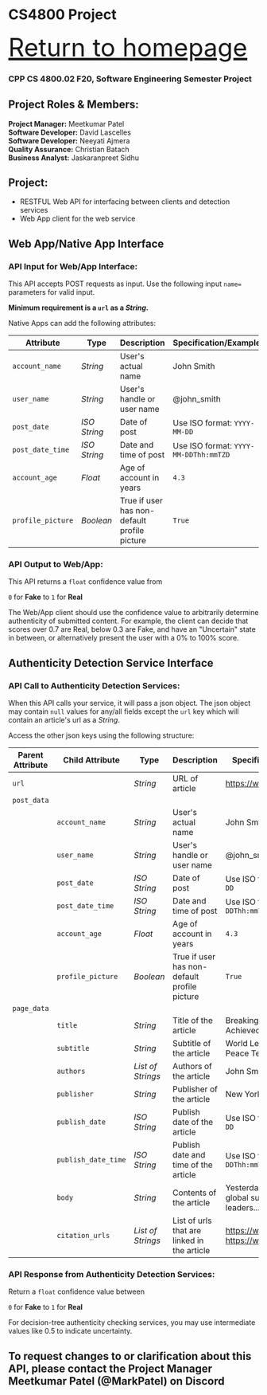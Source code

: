 # CS4800 Project  
<a href="https://news-authenticity-service.herokuapp.com/" style="font-size: 50px">Return to homepage</a>  
### CPP CS 4800.02 F20, Software Engineering Semester Project
  
## Project Roles & Members:
 
**Project Manager:** Meetkumar Patel  
**Software Developer:** David Lascelles  
**Software Developer:** Neeyati Ajmera  
**Quality Assurance:** Christian Batach  
**Business Analyst:** Jaskaranpreet Sidhu  
  
## Project: 
- RESTFUL Web API for interfacing between clients and detection services
- Web App client for the web service 


## Web App/Native App Interface
### API Input for Web/App Interface:
This API accepts POST requests as input. Use the following input `name=` parameters for valid input.

**Minimum requirement is a `url` as a *String*.**

Native Apps can add the following attributes:

|Attribute         |Type        |Description                                      |Specification/Example                |
|------------------|------------|-------------------------------------------------|-------------------------------------|
|`account_name`    |*String*    |User's actual name                               |John Smith                           |
|`user_name`       |*String*    |User's handle or user name                       |@john_smith                          |
|`post_date`       |*ISO String*|Date of post                                     |Use ISO format: `YYYY-MM-DD`         |
|`post_date_time`  |*ISO String*|Date and time of post                            |Use ISO format: `YYYY-MM-DDThh:mmTZD`|
|`account_age`     |*Float*     |Age of account in years                          |`4.3`                                |
|`profile_picture` |*Boolean*   |True if user has non-default profile picture     |`True`                               |

### API Output to Web/App:
This API returns a `float` confidence value from

`0` for **Fake** to `1` for **Real**

The Web/App client should use the confidence value to arbitrarily determine authenticity of submitted content.
For example, the client can decide that scores over 0.7 are Real, below 0.3 are Fake, and have an "Uncertain"
state in between, or alternatively present the user with a 0% to 100% score.

## Authenticity Detection Service Interface
### API Call to Authenticity Detection Services:
When this API calls your service, it will pass a json object. The json object may contain `null` values for any/all 
fields except the `url` key which will contain an article's url as a *String*.

Access the other json keys using the following structure:

|Parent Attribute|Child Attribute    |Type             |Description                                 |Specification/Example|
|----------------|-------------------|-----------------|--------------------------------------------|---------------------|
|`url`           |                   |*String*         |URL of article                              |https://www.google.com
|`post_data`     |          
|                |`account_name`     |*String*         |User's actual name                          |John Smith
|                |`user_name`        |*String*         |User's handle or user name                  |@john_smith
|                |`post_date`        |*ISO String*     |Date of post                                |Use ISO format: `YYYY-MM-DD`
|                |`post_date_time`   |*ISO String*     |Date and time of post                       |Use ISO format: `YYYY-MM-DDThh:mmTZD`
|                |`account_age`      |*Float*          |Age of account in years                     |`4.3`
|                |`profile_picture`  |*Boolean*        |True if user has non-default profile picture|`True`
|`page_data`     |           
|                |`title`            |*String*         |Title of the article                        |Breaking: World Peace Achieved
|                |`subtitle`         |*String*         |Subtitle of the article                     |World Leaders Agree to Peace Terms
|                |`authors`          |*List of Strings*|Authors of the article                      |John Smith, Jane Doe
|                |`publisher`        |*String*         |Publisher of the article                    |New York Times
|                |`publish_date`     |*ISO String*     |Publish date of the article                 |Use ISO format: `YYYY-MM-DD`
|                |`publish_date_time`|*ISO String*     |Publish date and time of the article        |Use ISO format: `YYYY-MM-DDThh:mmTZD`
|                |`body`             |*String*         |Contents of the article                     |Yesterday afternoon at a global summit, world leaders...
|                |`citation_urls`    |*List of Strings*|List of urls that are linked in the article |https://www.wikipedia.org, https://www.cnn.com
        
### API Response from Authenticity Detection Services:
Return a `float` confidence value between

`0` for **Fake** to `1` for **Real**

For decision-tree authenticity checking services, you may use intermediate values like 0.5 to indicate uncertainty.

## To request changes to or clarification about this API, please contact the Project Manager Meetkumar Patel (@MarkPatel) on Discord

